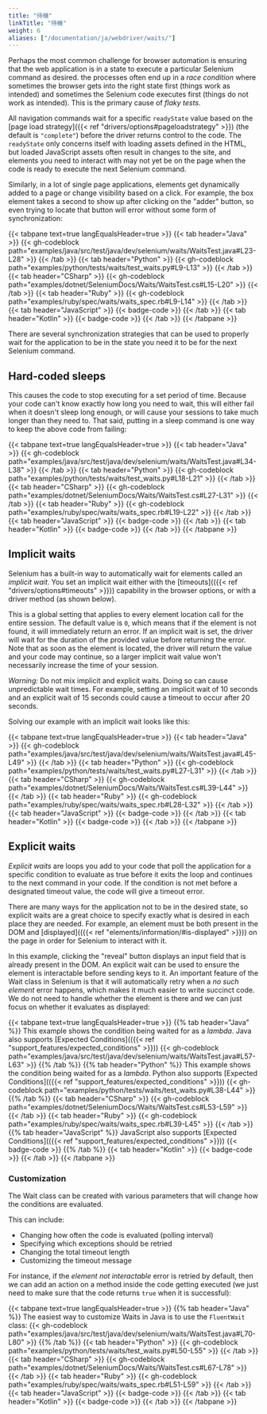 ```yaml
---
title: "待機"
linkTitle: "待機"
weight: 6
aliases: ["/documentation/ja/webdriver/waits/"]
---
```


Perhaps the most common challenge for browser automation is ensuring
that the web application is in a state to execute a particular
Selenium command as desired. the processes often end up in
a _race condition_ where sometimes the browser gets into the right
state first (things work as intended) and sometimes the Selenium code
executes first (things do not work as intended). This is the
primary cause of _flaky tests_.

All navigation commands wait for a specific `readyState` value
based on the [page load strategy]({{< ref "drivers/options#pageloadstrategy" >}}) (the 
default is `"complete"`) before the driver returns control to the code.
The `readyState` only concerns itself with loading assets defined in the HTML, 
but loaded JavaScript assets often result in changes to the site,
and elements you need to interact with may not yet be on the page
when the code is ready to execute the next Selenium command.

Similarly, in a lot of single page applications, elements get dynamically
added to a page or change visibility based on a click. For example, the box
element takes a second to show up after clicking on the "adder" button, so
even trying to locate that button will error without some form of synchronization: 

{{< tabpane text=true langEqualsHeader=true >}}
  {{< tab header="Java" >}}
{{< gh-codeblock path="examples/java/src/test/java/dev/selenium/waits/WaitsTest.java#L23-L28" >}}
  {{< /tab >}}
  {{< tab header="Python" >}}
{{< gh-codeblock path="examples/python/tests/waits/test_waits.py#L9-L13" >}}
  {{< /tab >}}
  {{< tab header="CSharp" >}}
{{< gh-codeblock path="examples/dotnet/SeleniumDocs/Waits/WaitsTest.cs#L15-L20" >}}
  {{< /tab >}}
  {{< tab header="Ruby" >}}
{{< gh-codeblock path="examples/ruby/spec/waits/waits_spec.rb#L9-L14" >}}
  {{< /tab >}}
  {{< tab header="JavaScript" >}}
{{< badge-code >}}
  {{< /tab >}}
  {{< tab header="Kotlin" >}}
{{< badge-code >}}
  {{< /tab >}}
{{< /tabpane >}}

There are several synchronization strategies that can be used to properly wait for
the application to be in the state you need it to be for the next Selenium command.

## Hard-coded sleeps

This causes the code to stop executing for a set period of time.
Because your code can't know exactly how long you need to wait, this
will either fail when it doesn't sleep long enough, or will cause
your sessions to take much longer than they need to. That said, putting in a sleep command is one way to keep
the above code from failing:

{{< tabpane text=true langEqualsHeader=true >}}
  {{< tab header="Java" >}}
{{< gh-codeblock path="examples/java/src/test/java/dev/selenium/waits/WaitsTest.java#L34-L38" >}}
  {{< /tab >}}
  {{< tab header="Python" >}}
{{< gh-codeblock path="examples/python/tests/waits/test_waits.py#L18-L21" >}}
  {{< /tab >}}
  {{< tab header="CSharp" >}}
{{< gh-codeblock path="examples/dotnet/SeleniumDocs/Waits/WaitsTest.cs#L27-L31" >}}
  {{< /tab >}}
  {{< tab header="Ruby" >}}
{{< gh-codeblock path="examples/ruby/spec/waits/waits_spec.rb#L19-L22" >}}
  {{< /tab >}}
  {{< tab header="JavaScript" >}}
{{< badge-code >}}
  {{< /tab >}}
  {{< tab header="Kotlin" >}}
{{< badge-code >}}
  {{< /tab >}}
{{< /tabpane >}}

## Implicit waits
Selenium has a built-in way to automatically wait for elements called an _implicit wait_.
You set an implicit wait either with the [timeouts](({{< ref "drivers/options#timeouts" >}}))
capability in the browser options, or with a driver method (as shown below).

This is a global setting that applies to every element location call for the entire session.
The default value is `0`, which means that if the element is not found, it will
immediately return an error. If an implicit wait is set, the driver will wait for the 
duration of the provided value before returning the error. Note that as soon as the 
element is located, the driver will return the value and your code may continue, so a larger
implicit wait value won't necessarily increase the time of your session.

*Warning:*
Do not mix implicit and explicit waits.
Doing so can cause unpredictable wait times.
For example, setting an implicit wait of 10 seconds
and an explicit wait of 15 seconds
could cause a timeout to occur after 20 seconds.

Solving our example with an implicit wait looks like this:

{{< tabpane text=true langEqualsHeader=true >}}
  {{< tab header="Java" >}}
{{< gh-codeblock path="examples/java/src/test/java/dev/selenium/waits/WaitsTest.java#L45-L49" >}}
  {{< /tab >}}
  {{< tab header="Python" >}}
{{< gh-codeblock path="examples/python/tests/waits/test_waits.py#L27-L31" >}}
  {{< /tab >}}
  {{< tab header="CSharp" >}}
{{< gh-codeblock path="examples/dotnet/SeleniumDocs/Waits/WaitsTest.cs#L39-L44" >}}
  {{< /tab >}}
  {{< tab header="Ruby" >}}
{{< gh-codeblock path="examples/ruby/spec/waits/waits_spec.rb#L28-L32" >}}
  {{< /tab >}}
  {{< tab header="JavaScript" >}}
{{< badge-code >}}
  {{< /tab >}}
  {{< tab header="Kotlin" >}}
{{< badge-code >}}
  {{< /tab >}}
{{< /tabpane >}}

## Explicit waits

_Explicit waits_ are loops you add to your code that poll the application 
for a specific condition to evaluate as true before it exits the loop and
continues to the next command in your code. If the condition is not met before a designated timeout value, 
the code will give a timeout error.

There are many ways for the application not to be in the desired state,
so explicit waits are a great choice to specify exactly what is desired
in each place they are needed. 
For example, an element must be both present in the DOM and 
[displayed](({{< ref "elements/information/#is-displayed" >}})) on the page
in order for Selenium to interact with it. 

In this example, clicking the
"reveal" button displays an input field that is already present in the DOM.
An explicit wait can be used to ensure the element is interactable before 
sending keys to it. An important feature of the Wait class in Selenium is that it will automatically retry
when a _no such element_ error happens, which makes it much easier to write succinct code.
We do not need to handle whether the element is there and we can just focus on whether it
evaluates as displayed:

{{< tabpane text=true langEqualsHeader=true >}}
  {{% tab header="Java" %}}
This example shows the condition being waited for as a _lambda_. Java also supports
[Expected Conditions](({{< ref "support_features/expected_conditions" >}}))
{{< gh-codeblock path="examples/java/src/test/java/dev/selenium/waits/WaitsTest.java#L57-L63" >}}
  {{% /tab %}}
  {{% tab header="Python" %}}
This example shows the condition being waited for as a _lambda_. Python also supports
[Expected Conditions](({{< ref "support_features/expected_conditions" >}}))
{{< gh-codeblock path="examples/python/tests/waits/test_waits.py#L38-L44" >}}
  {{% /tab %}}
  {{< tab header="CSharp" >}}
{{< gh-codeblock path="examples/dotnet/SeleniumDocs/Waits/WaitsTest.cs#L53-L59" >}}
  {{< /tab >}}
  {{< tab header="Ruby" >}}
{{< gh-codeblock path="examples/ruby/spec/waits/waits_spec.rb#L39-L45" >}}
  {{< /tab >}}
  {{% tab header="JavaScript" %}}
JavaScript also supports [Expected Conditions](({{< ref "support_features/expected_conditions" >}}))
{{< badge-code >}}
  {{% /tab %}}
  {{< tab header="Kotlin" >}}
{{< badge-code >}}
  {{< /tab >}}
{{< /tabpane >}}

### Customization

The Wait class can be created with various parameters that will change how the conditions are evaluated.

This can include:
* Changing how often the code is evaluated (polling interval)
* Specifying which exceptions should be retried
* Changing the total timeout length
* Customizing the timeout message

For instance, if the _element not interactable_ error is retried by default, then we can
add an action on a method inside the code getting executed (we just need to 
make sure that the code returns `true` when it is successful):

{{< tabpane text=true langEqualsHeader=true >}}
  {{% tab header="Java" %}}
The easiest way to customize Waits in Java is to use the `FluentWait` class:
{{< gh-codeblock path="examples/java/src/test/java/dev/selenium/waits/WaitsTest.java#L70-L80" >}}
  {{% /tab %}}
  {{< tab header="Python" >}}
{{< gh-codeblock path="examples/python/tests/waits/test_waits.py#L50-L55" >}}
  {{< /tab >}}
  {{< tab header="CSharp" >}}
{{< gh-codeblock path="examples/dotnet/SeleniumDocs/Waits/WaitsTest.cs#L67-L78" >}}
  {{< /tab >}}
  {{< tab header="Ruby" >}}
{{< gh-codeblock path="examples/ruby/spec/waits/waits_spec.rb#L51-L59" >}}
  {{< /tab >}}
  {{< tab header="JavaScript" >}}
{{< badge-code >}}
  {{< /tab >}}
  {{< tab header="Kotlin" >}}
{{< badge-code >}}
  {{< /tab >}}
{{< /tabpane >}}
